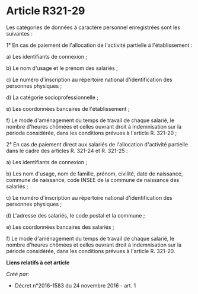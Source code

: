 # Article R321-29

Les catégories de données à caractère personnel enregistrées sont les suivantes :

1° En cas de paiement de l'allocation de l'activité partielle à l'établissement :

a) Les identifiants de connexion ;

b) Le nom d'usage et le prénom des salariés ;

c) Le numéro d'inscription au répertoire national d'identification des personnes physiques ;

d) La catégorie socioprofessionnelle ;

e) Les coordonnées bancaires de l'établissement ;

f) Le mode d'aménagement du temps de travail de chaque salarié, le nombre d'heures chômées et celles ouvrant droit à
indemnisation sur la période considérée, dans les conditions prévues à l'article R. 321-20 ;

2° En cas de paiement direct aux salariés de l'allocation d'activité partielle dans le cadre des articles R. 321-24 et R.
321-25 :

a) Les identifiants de connexion ;

b) Les nom d'usage, nom de famille, prénom, civilité, date de naissance, commune de naissance, code INSEE de la commune de
naissance des salariés ;

c) Le numéro d'inscription au répertoire national d'identification des personnes physiques ;

d) L'adresse des salariés, le code postal et la commune ;

e) Les coordonnées bancaires des salariés ;

f) Le mode d'aménagement du temps de travail de chaque salarié, le nombre d'heures chômées et celles ouvrant droit à
indemnisation sur la période considérée, dans les conditions prévues à l'article R. 321-20.

**Liens relatifs à cet article**

_Créé par_:

  - Décret n°2016-1583 du 24 novembre 2016 - art. 1
